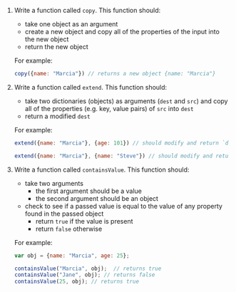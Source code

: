 1. Write a function called `copy`. This function should:
    - take one object as an argument
    - create a new object and copy all of the properties of the input into the new object
    - return the new object

    For example:

    ```js
    copy({name: "Marcia"}) // returns a new object {name: "Marcia"}
    ```

2. Write a function called `extend`. This function should:
    - take two dictionaries (objects) as arguments (`dest` and `src`) and copy all of the properties (e.g. key, value pairs) of `src` into `dest`
    - return a modified `dest`

    For example:

    ```js
    extend({name: "Marcia"}, {age: 101}) // should modify and return `dest` with content of {name: "Marcia", age: 101}

    extend({name: "Marcia"}, {name: "Steve"}) // should modify and return `dest` with content of {name: "Steve"}
    ```

3. Write a function called `containsValue`. This function should:
    - take two arguments
        - the first argument should be a value
        - the second argument should be an object
    - check to see if a passed value is equal to the value of any property found in the passed object
        - return `true` if the value is present
        - return `false` otherwise

    For example:

    ```js
    var obj = {name: "Marcia", age: 25};

    containsValue("Marcia", obj);  // returns true
    containsValue("Jane", obj); // returns false
    containsValue(25, obj); // returns true
    ```
